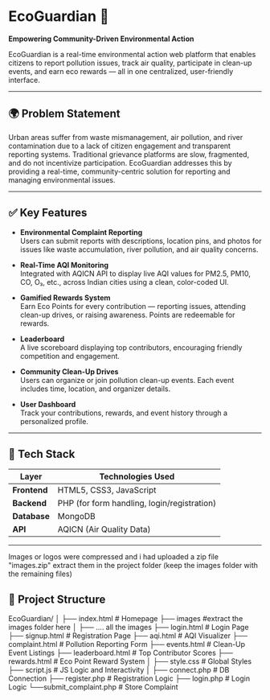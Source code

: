 
# EcoGuardian 🌿

**Empowering Community-Driven Environmental Action**

EcoGuardian is a real-time environmental action web platform that enables citizens to report pollution issues, track air quality, participate in clean-up events, and earn eco rewards — all in one centralized, user-friendly interface.

---

## 🌍 Problem Statement

Urban areas suffer from waste mismanagement, air pollution, and river contamination due to a lack of citizen engagement and transparent reporting systems. Traditional grievance platforms are slow, fragmented, and do not incentivize participation. EcoGuardian addresses this by providing a real-time, community-centric solution for reporting and managing environmental issues.

---

## ✅ Key Features

- **Environmental Complaint Reporting**  
  Users can submit reports with descriptions, location pins, and photos for issues like waste accumulation, river pollution, and air quality concerns.

- **Real-Time AQI Monitoring**  
  Integrated with AQICN API to display live AQI values for PM2.5, PM10, CO, O₃, etc., across Indian cities using a clean, color-coded UI.

- **Gamified Rewards System**  
  Earn Eco Points for every contribution — reporting issues, attending clean-up drives, or raising awareness. Points are redeemable for rewards.

- **Leaderboard**  
  A live scoreboard displaying top contributors, encouraging friendly competition and engagement.

- **Community Clean-Up Drives**  
  Users can organize or join pollution clean-up events. Each event includes time, location, and organizer details.

- **User Dashboard**  
  Track your contributions, rewards, and event history through a personalized profile.

---

## 🧰 Tech Stack

| Layer        | Technologies Used           |
|--------------|------------------------------|
| **Frontend** | HTML5, CSS3, JavaScript      |
| **Backend**  | PHP (for form handling, login/registration) |
| **Database** | MongoDB                      |
| **API**      | AQICN (Air Quality Data)     |

---

Images or logos were compressed and i had uploaded a zip file "images.zip" extract them in the project folder (keep the images folder with the remaining files)

## 📁 Project Structure

EcoGuardian/
│
├── index.html # Homepage
├── images #extract the images folder here
│ ├── .... all the images
├── login.html # Login Page
├── signup.html # Registration Page
├── aqi.html # AQI Visualizer
├── complaint.html # Pollution Reporting Form
├── events.html # Clean-Up Event Listings
├── leaderboard.html # Top Contributor Scores
├── rewards.html # Eco Point Reward System
│
├── style.css # Global Styles
├── script.js # JS Logic and Interactivity
│
├── connect.php # DB Connection
├── register.php # Registration Logic
├── login.php # Login Logic
└──submit_complaint.php # Store Complaint



